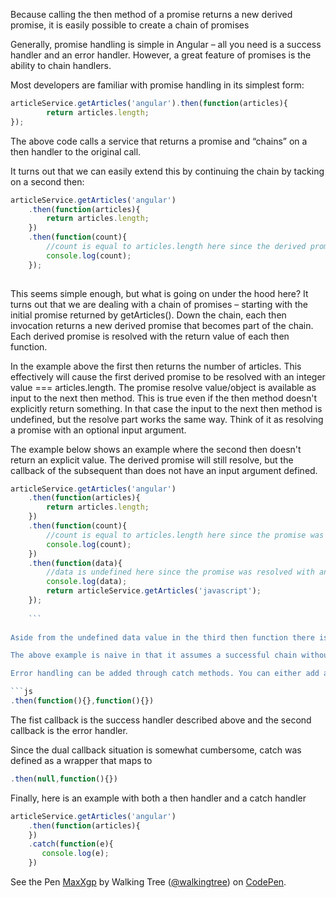 Because calling the then method of a promise returns a new derived promise, it is easily possible to create a chain of promises

Generally, promise handling is simple in Angular – all you need is a success handler and an error handler. However, a great feature of promises is the ability to chain handlers.

Most developers are familiar with promise handling in its simplest form:

```js
articleService.getArticles('angular').then(function(articles){
        return articles.length;
});
```
The above code calls a service that returns a promise and “chains” on a then handler to the original call.

It turns out that we can easily extend this by continuing the chain by tacking on a second then:

```javascript
articleService.getArticles('angular')
    .then(function(articles){
        return articles.length;
    })
    .then(function(count){
        //count is equal to articles.length here since the derived promise was resolved with the article count
        console.log(count);
    });
    
  ```
This seems simple enough, but what is going on under the hood here? It turns out that we are dealing with a chain of promises – starting with the initial promise returned by getArticles(). Down the chain, each then invocation returns a new derived promise that becomes part of the chain. Each derived promise is resolved with the return value of each then function.

In the example above the first then returns the number of articles. This effectively will cause the first derived promise to be resolved with an integer value === articles.length. The promise resolve value/object is available as input to the next then method. This is true even if the then method doesn't explicitly return something. In that case the input to the next then method is undefined, but the resolve part works the same way. Think of it as resolving a promise with an optional input argument.

The example below shows an example where the second then doesn't return an explicit value. The derived promise will still resolve, but the callback of the subsequent than does not have an input argument defined.

```js
articleService.getArticles('angular')
    .then(function(articles){
        return articles.length;
    })
    .then(function(count){
        //count is equal to articles.length here since the promise was resolved with the count
        console.log(count);
    })
    .then(function(data){
        //data is undefined here since the promise was resolved with an undefined value
        console.log(data);
        return articleService.getArticles('javascript');
    });
    
    ```
    
Aside from the undefined data value in the third then function there is more going on here. The final then returns an explicit promise by calling getArticles() again. This shows that you're not limited to built in derived promises, but can also return promises generated by other sources midstream. This is powerful since it allows us to integrate external and internal promises in the same continuous chain.

The above example is naive in that it assumes a successful chain without accounting for error scenarios. To improve on this we should add error handling to the mix.

Error handling can be added through catch methods. You can either add a granular catch handler to deal with specific promises or you can add a single catch all at the end. The main difference is that specific error handlers midstream will handle the error and let subsequent then handlers carry on as if nothing happened – unless you return a rejected promise or throw an error from the catch function. The catch function may seem like a different beast, but it's really just a then method in disguise. In fact the then method actually supports two callbacks, so it's full potential is

```js
.then(function(){},function(){})

```
The fist callback is the success handler described above and the second callback is the error handler.

Since the dual callback situation is somewhat cumbersome, catch was defined as a wrapper that maps to
```js
.then(null,function(){})
```
Finally, here is an example with both a then handler and a catch handler
```js
articleService.getArticles('angular')
    .then(function(articles){
    })
    .catch(function(e){
       console.log(e);
    })
```
<p data-height="268" data-theme-id="0" data-slug-hash="MaxXgp" data-default-tab="result" data-user="walkingtree" class='codepen'>See the Pen <a href='http://codepen.io/walkingtree/pen/MaxXgp/'>MaxXgp</a> by Walking Tree (<a href='http://codepen.io/walkingtree'>@walkingtree</a>) on <a href='http://codepen.io'>CodePen</a>.</p>
<script async src="//assets.codepen.io/assets/embed/ei.js"></script>

